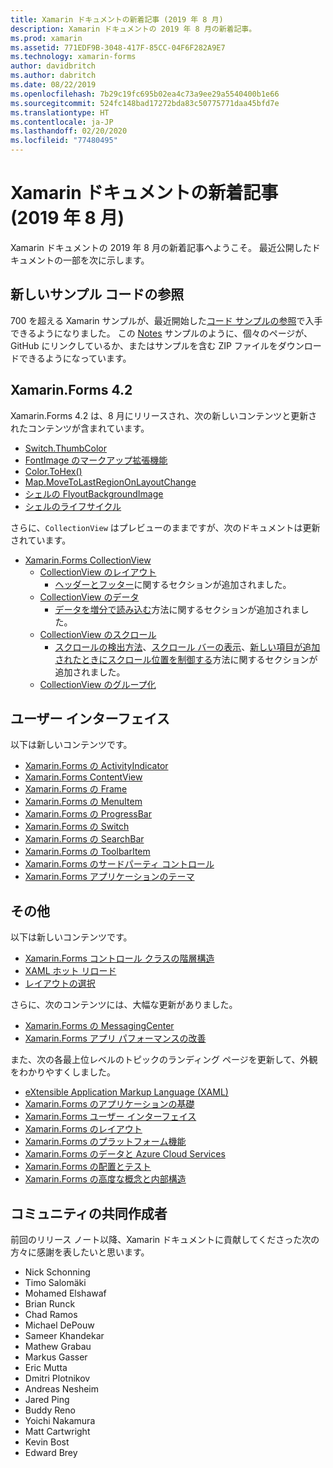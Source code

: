 ```yaml
---
title: Xamarin ドキュメントの新着記事 (2019 年 8 月)
description: Xamarin ドキュメントの 2019 年 8 月の新着記事。
ms.prod: xamarin
ms.assetid: 771EDF9B-3048-417F-85CC-04F6F282A9E7
ms.technology: xamarin-forms
author: davidbritch
ms.author: dabritch
ms.date: 08/22/2019
ms.openlocfilehash: 7b29c19fc695b02ea4c73a9ee29a5540400b1e66
ms.sourcegitcommit: 524fc148bad17272bda83c50775771daa45bfd7e
ms.translationtype: HT
ms.contentlocale: ja-JP
ms.lasthandoff: 02/20/2020
ms.locfileid: "77480495"
---
```

# <a name="xamarin-docs-whats-new-august-2019"></a>Xamarin ドキュメントの新着記事 (2019 年 8 月)

Xamarin ドキュメントの 2019 年 8 月の新着記事へようこそ。 最近公開したドキュメントの一部を次に示します。

## <a name="new-sample-code-browser"></a>新しいサンプル コードの参照

700 を超える Xamarin サンプルが、最近開始した[コード サンプルの参照](https://docs.microsoft.com/samples/browse/?products=xamarin)で入手できるようになりました。 この [Notes](https://docs.microsoft.com/samples/xamarin/xamarin-forms-samples/getstarted-notes-singlepage/) サンプルのように、個々のページが、GitHub にリンクしているか、またはサンプルを含む ZIP ファイルをダウンロードできるようになっています。

## <a name="xamarinforms-42"></a>Xamarin.Forms 4.2

Xamarin.Forms 4.2 は、8 月にリリースされ、次の新しいコンテンツと更新されたコンテンツが含まれています。

- [Switch.ThumbColor](~/xamarin-forms/user-interface/switch.md#switch-appearance)
- [FontImage のマークアップ拡張機能](~/xamarin-forms/xaml/markup-extensions/consuming.md#fontimage-markup-extension)
- [Color.ToHex()](~/xamarin-forms/user-interface/colors.md#additional-methods)
- [Map.MoveToLastRegionOnLayoutChange](~/xamarin-forms/user-interface/map/map.md#maintain-map-region-on-layout-change)
- [シェルの FlyoutBackgroundImage](~/xamarin-forms/app-fundamentals/shell/flyout.md#flyout-background-image)
- [シェルのライフサイクル](~/xamarin-forms/app-fundamentals/shell/lifecycle.md)

さらに、`CollectionView` はプレビューのままですが、次のドキュメントは更新されています。

- [Xamarin.Forms CollectionView](~/xamarin-forms/user-interface/collectionview/index.md)
  - [CollectionView のレイアウト](~/xamarin-forms/user-interface/collectionview/layout.md)
    - [ヘッダーとフッター](~/xamarin-forms/user-interface/collectionview/layout.md#headers-and-footers)に関するセクションが追加されました。
  - [CollectionView のデータ](~/xamarin-forms/user-interface/collectionview/populate-data.md)
    - [データを増分で読み込む](~/xamarin-forms/user-interface/collectionview/populate-data.md#load-data-incrementally)方法に関するセクションが追加されました。
  - [CollectionView のスクロール](~/xamarin-forms/user-interface/collectionview/scrolling.md)
    - [スクロールの検出方法](~/xamarin-forms/user-interface/collectionview/scrolling.md#detect-scrolling)、[スクロール バーの表示](~/xamarin-forms/user-interface/collectionview/scrolling.md#scroll-bar-visibility)、[新しい項目が追加されたときにスクロール位置を制御する](~/xamarin-forms/user-interface/collectionview/scrolling.md#control-scroll-position-when-new-items-are-added)方法に関するセクションが追加されました。
  - [CollectionView のグループ化](~/xamarin-forms/user-interface/collectionview/grouping.md)

## <a name="user-interface"></a>ユーザー インターフェイス

以下は新しいコンテンツです。

- [Xamarin.Forms の ActivityIndicator](~/xamarin-forms/user-interface/activityindicator.md)
- [Xamarin.Forms ContentView](~/xamarin-forms/user-interface/layouts/contentview.md)
- [Xamarin.Forms の Frame](~/xamarin-forms/user-interface/layouts/frame.md)
- [Xamarin.Forms の MenuItem](~/xamarin-forms/user-interface/menuitem.md)
- [Xamarin.Forms の ProgressBar](~/xamarin-forms/user-interface/progressbar.md)
- [Xamarin.Forms の Switch](~/xamarin-forms/user-interface/switch.md)
- [Xamarin.Forms の SearchBar](~/xamarin-forms/user-interface/searchbar.md)
- [Xamarin.Forms の ToolbarItem](~/xamarin-forms/user-interface/toolbaritem.md)
- [Xamarin.Forms のサードパーティ コントロール](~/xamarin-forms/user-interface/controls/thirdparty.md)
- [Xamarin.Forms アプリケーションのテーマ](~/xamarin-forms/user-interface/theming/theming.md)

## <a name="other"></a>その他

以下は新しいコンテンツです。

- [Xamarin.Forms コントロール クラスの階層構造](~/xamarin-forms/internals/class-hierarchy.md)
- [XAML ホット リロード](~/xamarin-forms/xaml/hot-reload.md)
- [レイアウトの選択](~/xamarin-forms/user-interface/layouts/choose-layout.md)

さらに、次のコンテンツには、大幅な更新がありました。

- [Xamarin.Forms の MessagingCenter](~/xamarin-forms/app-fundamentals/messaging-center.md)
- [Xamarin.Forms アプリ パフォーマンスの改善](~/xamarin-forms/deploy-test/performance.md)

また、次の各最上位レベルのトピックのランディング ページを更新して、外観をわかりやすくしました。

- [eXtensible Application Markup Language (XAML)](~/xamarin-forms/xaml/index.yml)
- [Xamarin.Forms のアプリケーションの基礎](~/xamarin-forms/app-fundamentals/index.yml)
- [Xamarin.Forms ユーザー インターフェイス](~/xamarin-forms/user-interface/index.yml)
- [Xamarin.Forms のレイアウト](~/xamarin-forms/user-interface/layouts/index.yml)
- [Xamarin.Forms のプラットフォーム機能](~/xamarin-forms/platform/index.yml)
- [Xamarin.Forms のデータと Azure Cloud Services](~/xamarin-forms/data-cloud/index.yml)
- [Xamarin.Forms の配置とテスト](~/xamarin-forms/deploy-test/index.yml)
- [Xamarin.Forms の高度な概念と内部構造](~/xamarin-forms/internals/index.md)

## <a name="community-contributors"></a>コミュニティの共同作成者

前回のリリース ノート以降、Xamarin ドキュメントに貢献してくださった次の方々に感謝を表したいと思います。

- Nick Schonning
- Timo Salomäki
- Mohamed Elshawaf
- Brian Runck
- Chad Ramos
- Michael DePouw
- Sameer Khandekar
- Mathew Grabau
- Markus Gasser
- Eric Mutta
- Dmitri Plotnikov
- Andreas Nesheim
- Jared Ping
- Buddy Reno
- Yoichi Nakamura
- Matt Cartwright
- Kevin Bost
- Edward Brey
